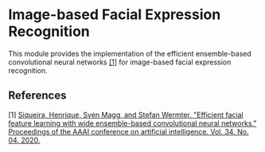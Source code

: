 # Image-based Facial Expression Recognition

This module provides the implementation of the efficient ensemble-based convolutional neural networks [[1]](https://ojs.aaai.org/index.php/AAAI/article/view/6037) for image-based facial expression recognition.
## References

<a id="1">[1]</a>
[Siqueira, Henrique, Sven Magg, and Stefan Wermter. "Efficient facial feature learning with wide ensemble-based convolutional neural networks." Proceedings of the AAAI conference on artificial intelligence. Vol. 34. No. 04. 2020.](
https://ojs.aaai.org/index.php/AAAI/article/view/6037)